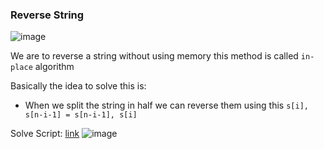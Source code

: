 <h3> Reverse String </h3>

![image](https://github.com/h4ckyou/h4ckyou.github.io/assets/127159644/ee965db6-5277-40fd-915c-e5f8fb54d2b5)

We are to reverse a string without using memory this method is called `in-place` algorithm

Basically the idea to solve this is:
- When we split the string in half we can reverse them using this `s[i], s[n-i-1] = s[n-i-1], s[i]`

Solve Script: [link](https://github.com/h4ckyou/h4ckyou.github.io/blob/main/posts/programming/Leetcode/Reverse%20String/solve.py)
![image](https://github.com/h4ckyou/h4ckyou.github.io/assets/127159644/4c572542-653c-41bf-879d-81b3e0c98cf3)
